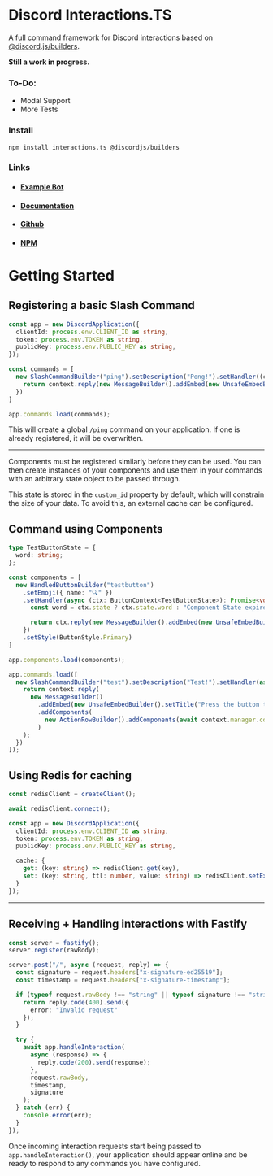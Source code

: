 # Discord Interactions.TS

A full command framework for Discord interactions based on [@discord.js/builders](https://github.com/discordjs/discord.js/tree/main/packages/builders/).

**Still a work in progress.**

### To-Do:
 - Modal Support
 - More Tests

### Install

`npm install interactions.ts @discordjs/builders`

### Links
 - #### [Example Bot](https://github.com/ssMMiles/bot-template)
 - #### [Documentation](https://interactions-ts.pages.dev/)
 - #### [Github](https://github.com/ssMMiles/interactions.ts)
 - #### [NPM](https://www.npmjs.com/package/interactions.ts)

# Getting Started

## Registering a basic Slash Command

```typescript
const app = new DiscordApplication({
  clientId: process.env.CLIENT_ID as string,
  token: process.env.TOKEN as string,
  publicKey: process.env.PUBLIC_KEY as string,
});

const commands = [
  new SlashCommandBuilder("ping").setDescription("Pong!").setHandler((context) => {
    return context.reply(new MessageBuilder().addEmbed(new UnsafeEmbedBuilder().setTitle("Pong!")));
  })
]

app.commands.load(commands);
```

This will create a global `/ping` command on your application. If one is already registered, it will be overwritten.

---------------------------------------------------------------------------------------------------------------------

Components must be registered similarly before they can be used. You can then create instances of your components and use them in your commands with an arbitrary state object to be passed through. 

This state is stored in the `custom_id` property by default, which will constrain the size of your data. To avoid this, an external cache can be configured.

## Command using Components

```typescript
type TestButtonState = {
  word: string;
};

const components = [
  new HandledButtonBuilder("testbutton")
    .setEmoji({ name: "🔍" })
    .setHandler(async (ctx: ButtonContext<TestButtonState>): Promise<void> => {
      const word = ctx.state ? ctx.state.word : "Component State expired";

      return ctx.reply(new MessageBuilder().addEmbed(new UnsafeEmbedBuilder().setTitle(word)));
    })
    .setStyle(ButtonStyle.Primary)
]

app.components.load(components);

app.commands.load([
  new SlashCommandBuilder("test").setDescription("Test!").setHandler(async (context) => {
    return context.reply(
      new MessageBuilder()
        .addEmbed(new UnsafeEmbedBuilder().setTitle("Press the button to update the message!"))
        .addComponents(
          new ActionRowBuilder().addComponents(await context.manager.components.createInstance("testbutton", { word: "Surprise!" }))
        )
    );
  })
]);

```

## Using Redis for caching

```typescript
const redisClient = createClient();

await redisClient.connect();

const app = new DiscordApplication({
  clientId: process.env.CLIENT_ID as string,
  token: process.env.TOKEN as string,
  publicKey: process.env.PUBLIC_KEY as string,

  cache: {
    get: (key: string) => redisClient.get(key),
    set: (key: string, ttl: number, value: string) => redisClient.setEx(key, ttl, value)
  }
});
```

---------------------------------------------------------------------------------------------------------------------

## Receiving + Handling interactions with Fastify

```typescript
const server = fastify();
server.register(rawBody);

server.post("/", async (request, reply) => {
  const signature = request.headers["x-signature-ed25519"];
  const timestamp = request.headers["x-signature-timestamp"];

  if (typeof request.rawBody !== "string" || typeof signature !== "string" || typeof timestamp !== "string") {
    return reply.code(400).send({
      error: "Invalid request"
    });
  }

  try {
    await app.handleInteraction(
      async (response) => {
        reply.code(200).send(response);
      },
      request.rawBody,
      timestamp,
      signature
    );
  } catch (err) {
    console.error(err);
  }
});
```

Once incoming interaction requests start being passed to `app.handleInteraction()`, your application should appear online and be ready to respond to any commands you have configured.